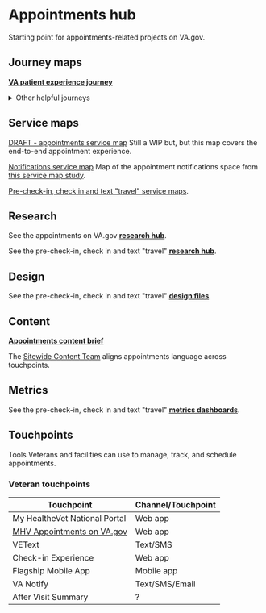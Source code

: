 # Appointments hub
Starting point for appointments-related projects on VA.gov.

## Journey maps

[**VA patient experience journey**](https://github.com/department-of-veterans-affairs/va.gov-team/blob/master/platform/design/va-product-journey-maps/Patient%20Experience%20Journey%20Map.pdf)

<details>
<summary>Other helpful journeys</summary>

* [VA Inpatient and Discharge](https://github.com/department-of-veterans-affairs/va.gov-team/blob/master/platform/design/va-product-journey-maps/Inpatient%20Journey%20Maps%20with%20Photos%20and%20Moments%20that%20Matter.pdf)
* [VA Inpatient Discharge](https://github.com/department-of-veterans-affairs/va.gov-team/blob/master/platform/design/va-product-journey-maps/Inpatient_Discharge_Journey_101018_V7.5.pdf)
* [VA Inpatient Hospitalization](https://github.com/department-of-veterans-affairs/va.gov-team/blob/master/platform/design/va-product-journey-maps/Inpatient_Hospitalization_Journey_112818_V7.5.pdf)
* [VA Employee-Patient Journey](https://github.com/department-of-veterans-affairs/va.gov-team/blob/master/platform/design/va-product-journey-maps/Veterans%20Outpatient%20Journey%20Map.pdf)
</details>

## Service maps

[DRAFT - appointments service map](https://app.mural.co/t/adhoccorporateworkspace2583/m/adhoccorporateworkspace2583/1646415445176/4452f42daeedeff133c89080638c6035395d9a80?sender=ub08ff1d80ee7bd38d6c02354)
Still a WIP but, but this map covers the end-to-end appointment experience.

[Notifications service map](https://app.mural.co/t/adhoccorporateworkspace2583/m/adhoccorporateworkspace2583/1649696758581/a12e35b635ef11d25ff389fe6651b1e63026b68c?sender=ub08ff1d80ee7bd38d6c02354)
Map of the appointment notifications space from [this service map study](https://github.com/department-of-veterans-affairs/va.gov-team-sensitive/blob/master/products/health-care/appointments/research/2021-10-appointment-notifications-service-map/research-findings.md).

[Pre-check-in, check in and text "travel" service maps](https://github.com/department-of-veterans-affairs/va.gov-team/tree/master/products/health-care/checkin#product-documentation).

## Research
See the appointments on VA.gov [**research hub**](https://github.com/department-of-veterans-affairs/va.gov-team/blob/master/products/health-care/appointments/appointments-research.md).

See the pre-check-in, check in and text "travel" [**research hub**](https://github.com/department-of-veterans-affairs/va.gov-team/tree/master/products/health-care/checkin/research). 

## Design

See the pre-check-in, check in and text "travel" [**design files**](https://github.com/department-of-veterans-affairs/va.gov-team/tree/master/products/health-care/checkin#production-designs). 

## Content

[**Appointments content brief**](https://github.com/department-of-veterans-affairs/va.gov-team/blob/master/products/content/content-briefs/appointments-content-brief.md)

The [Sitewide Content Team](https://github.com/department-of-veterans-affairs/va.gov-team/tree/master/products/content) aligns appointments language across touchpoints. 

## Metrics

See the pre-check-in, check in and text "travel" [**metrics dashboards**](https://github.com/department-of-veterans-affairs/va.gov-team/tree/master/products/health-care/checkin#metrics).

## Touchpoints

Tools Veterans and facilities can use to manage, track, and schedule appointments.

### Veteran touchpoints

| Touchpoint           | Channel/Touchpoint  |
|----------------------|----------|
| My HealtheVet National Portal      | Web app  |
| [MHV Appointments on VA.gov](https://github.com/department-of-veterans-affairs/va.gov-team/blob/master/products/health-care/appointments/va-online-scheduling/README.md) | Web app  |
| VEText               | Text/SMS |
| Check-in Experience  | Web app  |
| Flagship Mobile App  | Mobile app |
| VA Notify            | Text/SMS/Email      | 
| After Visit Summary  | ?        |


